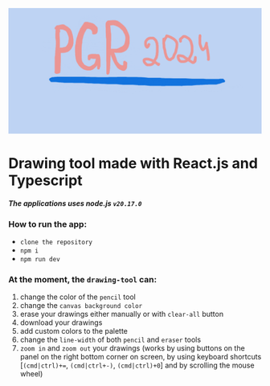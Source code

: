 ![Cover](/public/assets/docs/cover.png)

# Drawing tool made with React.js and Typescript

#### _The applications uses node.js `v20.17.0`_

### **How to run the app:**

- `clone the repository`
- `npm i`
- `npm run dev`

### **At the moment, the `drawing-tool` can:**

1.  change the color of the `pencil` tool
2.  change the `canvas background color`
3.  erase your drawings either manually or with `clear-all` button
4.  download your drawings
5.  add custom colors to the palette
6.  change the `line-width` of both `pencil` and `eraser` tools
7.  `zoom in` and `zoom out` your drawings (works by using buttons on the panel on the right bottom corner on screen, by using keyboard shortcuts [`(cmd|ctrl)+=`, `(cmd|ctrl+-)`, `(cmd|ctrl)+0`] and by scrolling the mouse wheel)
